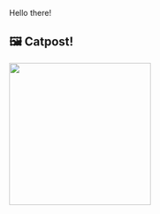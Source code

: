 Hello there!



## 🖼️ Catpost!

<sub>
    <img src="https://cdn2.thecatapi.com/images/7h6.gif" height="256">
</sub>

